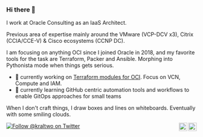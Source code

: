 ### Hi there 👋

I work at Oracle Consulting as an IaaS Architect.

Previous area of expertise mainly around the VMware (VCP-DCV x3), Citrix (CCIA/CCE-V) & Cisco ecosystems (CCNP DC).

I am focusing on anything OCI since I joined Oracle in 2018, and my favorite tools for the task are Terraform, Packer and Ansible. Morphing into Pythonista mode when things gets serious.

- 🔭 currently working on [Terraform modules for OCI](https://registry.terraform.io/browse/modules?provider=oci). Focus on VCN, Compute and IAM.
- 🌱 currently learning GitHub centric automation tools and workflows to enable GitOps approaches for small teams

When I don't craft things, I draw boxes and lines on whiteboards. Eventually with some smiling clouds.

<!--
**kral2/kral2** is a ✨ _special_ ✨ repository because its `README.md` (this file) appears on your GitHub profile.

Here are some ideas to get you started:

- 🔭 I’m currently working on ...
- 🌱 I’m currently learning ...
- 👯 I’m looking to collaborate on ...
- 🤔 I’m looking for help with ...
- 💬 Ask me about ...
- 📫 How to reach me: ...
- ⚡ Fun fact: ...
-->

[![Follow @kraltwo on Twitter](https://img.shields.io/twitter/follow/kraltwo?style=for-the-badge)](https://twitter.com/intent/follow?original_referer=https%3A%2F%2Fgithub.com%2Fkraltwo&screen_name=kraltwo)
[<img align="right" alt="cetinardal | Acclaim" width="22" src="https://cdn.jsdelivr.net/npm/simple-icons@4.16.0/icons/acclaim.svg" />][Acclaim]
[<img align="right" alt="cetinardal | LinkedIn" width="22" src="https://cdn.jsdelivr.net/npm/simple-icons@4.16.0/icons/linkedin.svg" />][LinkedIn]<br />

[linkedIn]: https://www.linkedin.com/in/cetinardal/
[Acclaim]: https://www.youracclaim.com/users/cetin-ardal/badges
